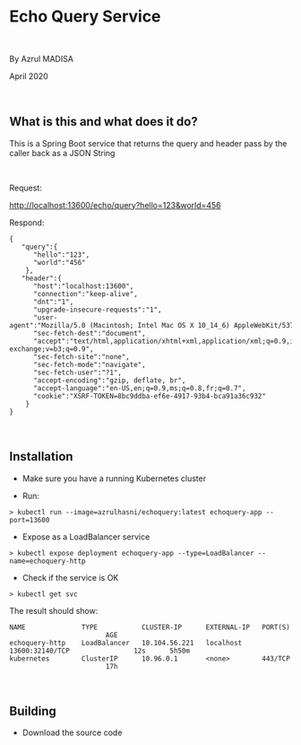 Echo Query Service
==================

 

By Azrul MADISA

April 2020

 

What is this and what does it do?
---------------------------------

This is a Spring Boot service that returns the query and header pass by the
caller back as a JSON String

 

Request:

<http://localhost:13600/echo/query?hello=123&world=456>

Respond:

~~~~~~~~~~~~~~~~~~~~~~~~~~~~~~~~~~~~~~~~~~~~~~~~~~~~~~~~~~~~~~~~~~~~~~~~~~~~~~~~
{
   "query":{
      "hello":"123",
      "world":"456"
    },
   "header":{
      "host":"localhost:13600",
      "connection":"keep-alive",
      "dnt":"1",
      "upgrade-insecure-requests":"1",
      "user-agent":"Mozilla/5.0 (Macintosh; Intel Mac OS X 10_14_6) AppleWebKit/537.36 (KHTML, like Gecko) Chrome/80.0.3987.163 Safari/537.36",
      "sec-fetch-dest":"document",
      "accept":"text/html,application/xhtml+xml,application/xml;q=0.9,image/webp,image/apng,*/*;q=0.8,application/signed-exchange;v=b3;q=0.9",
      "sec-fetch-site":"none",
      "sec-fetch-mode":"navigate",
      "sec-fetch-user":"?1",
      "accept-encoding":"gzip, deflate, br",
      "accept-language":"en-US,en;q=0.9,ms;q=0.8,fr;q=0.7",
      "cookie":"XSRF-TOKEN=8bc9ddba-ef6e-4917-93b4-bca91a36c932"
    }
}
~~~~~~~~~~~~~~~~~~~~~~~~~~~~~~~~~~~~~~~~~~~~~~~~~~~~~~~~~~~~~~~~~~~~~~~~~~~~~~~~

 

Installation
------------

-   Make sure you have a running Kubernetes cluster

-   Run:

~~~~~~~~~~~~~~~~~~~~~~~~~~~~~~~~~~~~~~~~~~~~~~~~~~~~~~~~~~~~~~~~~~~~~~~~~~~~~~~~
> kubectl run --image=azrulhasni/echoquery:latest echoquery-app --port=13600
~~~~~~~~~~~~~~~~~~~~~~~~~~~~~~~~~~~~~~~~~~~~~~~~~~~~~~~~~~~~~~~~~~~~~~~~~~~~~~~~

-   Expose as a LoadBalancer service

~~~~~~~~~~~~~~~~~~~~~~~~~~~~~~~~~~~~~~~~~~~~~~~~~~~~~~~~~~~~~~~~~~~~~~~~~~~~~~~~
> kubectl expose deployment echoquery-app --type=LoadBalancer --name=echoquery-http
~~~~~~~~~~~~~~~~~~~~~~~~~~~~~~~~~~~~~~~~~~~~~~~~~~~~~~~~~~~~~~~~~~~~~~~~~~~~~~~~

-   Check if the service is OK

~~~~~~~~~~~~~~~~~~~~~~~~~~~~~~~~~~~~~~~~~~~~~~~~~~~~~~~~~~~~~~~~~~~~~~~~~~~~~~~~
> kubectl get svc
~~~~~~~~~~~~~~~~~~~~~~~~~~~~~~~~~~~~~~~~~~~~~~~~~~~~~~~~~~~~~~~~~~~~~~~~~~~~~~~~

The result should show:

~~~~~~~~~~~~~~~~~~~~~~~~~~~~~~~~~~~~~~~~~~~~~~~~~~~~~~~~~~~~~~~~~~~~~~~~~~~~~~~~
NAME              TYPE           CLUSTER-IP      EXTERNAL-IP   PORT(S)                         AGE
echoquery-http    LoadBalancer   10.104.56.221   localhost     13600:32140/TCP                12s      5h50m
kubernetes        ClusterIP      10.96.0.1       <none>        443/TCP                         17h
~~~~~~~~~~~~~~~~~~~~~~~~~~~~~~~~~~~~~~~~~~~~~~~~~~~~~~~~~~~~~~~~~~~~~~~~~~~~~~~~

 

Building
--------

-   Download the source code
